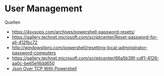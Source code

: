 User Management 
==============

Quellen 
* https://4sysops.com/archives/powershell-password-resets/
* https://gallery.technet.microsoft.com/scriptcenter/Reset-password-for-all-412fbc72
* http://windowsitpro.com/powershell/resetting-local-administrator-password-computers
* https://gallery.technet.microsoft.com/scriptcenter/66a5b38f-cdf1-4126-aa0c-be65e16dd650
* [Json Over TCP With Powershell](https://outsideit.net/json-over-tcp-with-powershell/)